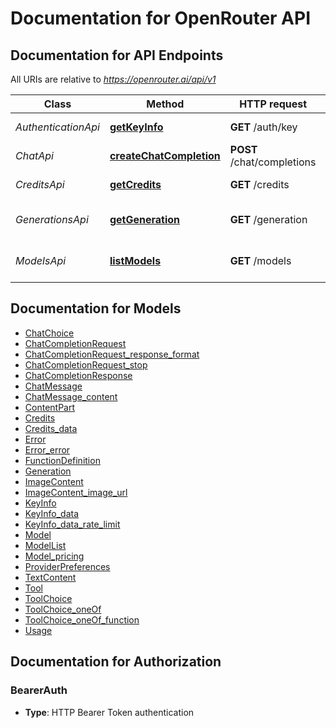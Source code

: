 # Documentation for OpenRouter API

<a name="documentation-for-api-endpoints"></a>
## Documentation for API Endpoints

All URIs are relative to *https://openrouter.ai/api/v1*

| Class | Method | HTTP request | Description |
|------------ | ------------- | ------------- | -------------|
| *AuthenticationApi* | [**getKeyInfo**](Apis/AuthenticationApi.md#getkeyinfo) | **GET** /auth/key | Get API key information |
| *ChatApi* | [**createChatCompletion**](Apis/ChatApi.md#createchatcompletion) | **POST** /chat/completions | Create chat completion |
| *CreditsApi* | [**getCredits**](Apis/CreditsApi.md#getcredits) | **GET** /credits | Get credit balance |
| *GenerationsApi* | [**getGeneration**](Apis/GenerationsApi.md#getgeneration) | **GET** /generation | Get generation details |
| *ModelsApi* | [**listModels**](Apis/ModelsApi.md#listmodels) | **GET** /models | List available models |


<a name="documentation-for-models"></a>
## Documentation for Models

 - [ChatChoice](./Models/ChatChoice.md)
 - [ChatCompletionRequest](./Models/ChatCompletionRequest.md)
 - [ChatCompletionRequest_response_format](./Models/ChatCompletionRequest_response_format.md)
 - [ChatCompletionRequest_stop](./Models/ChatCompletionRequest_stop.md)
 - [ChatCompletionResponse](./Models/ChatCompletionResponse.md)
 - [ChatMessage](./Models/ChatMessage.md)
 - [ChatMessage_content](./Models/ChatMessage_content.md)
 - [ContentPart](./Models/ContentPart.md)
 - [Credits](./Models/Credits.md)
 - [Credits_data](./Models/Credits_data.md)
 - [Error](./Models/Error.md)
 - [Error_error](./Models/Error_error.md)
 - [FunctionDefinition](./Models/FunctionDefinition.md)
 - [Generation](./Models/Generation.md)
 - [ImageContent](./Models/ImageContent.md)
 - [ImageContent_image_url](./Models/ImageContent_image_url.md)
 - [KeyInfo](./Models/KeyInfo.md)
 - [KeyInfo_data](./Models/KeyInfo_data.md)
 - [KeyInfo_data_rate_limit](./Models/KeyInfo_data_rate_limit.md)
 - [Model](./Models/Model.md)
 - [ModelList](./Models/ModelList.md)
 - [Model_pricing](./Models/Model_pricing.md)
 - [ProviderPreferences](./Models/ProviderPreferences.md)
 - [TextContent](./Models/TextContent.md)
 - [Tool](./Models/Tool.md)
 - [ToolChoice](./Models/ToolChoice.md)
 - [ToolChoice_oneOf](./Models/ToolChoice_oneOf.md)
 - [ToolChoice_oneOf_function](./Models/ToolChoice_oneOf_function.md)
 - [Usage](./Models/Usage.md)


<a name="documentation-for-authorization"></a>
## Documentation for Authorization

<a name="BearerAuth"></a>
### BearerAuth

- **Type**: HTTP Bearer Token authentication

